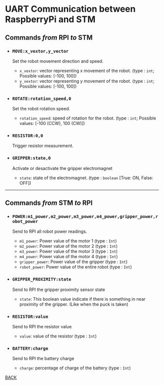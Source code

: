 # UART Communication between RaspberryPi and STM

## Commands *from* RPI *to* STM

- ### `MOVE:x_vextor,y_vector`

  Set the robot movement direction and speed.

  - `x_vextor`: vector representing x movement of the robot. (type : `int`; Possible values: [-100, 100])
  - `y_vextor`: vector representing y movement of the robot. (type : `int`; Possible values: [-100, 100])

- ### `ROTATE:rotation_speed,0`

  Set the robot rotation speed.

  - `rotation_speed`: speed of rotation for the robot. (type : `int`; Possible values: [-100 (CCW), 100 (CW)])

- ### `RESISTOR:0,0`

  Trigger resistor measurement.

- ### `GRIPPER:state,0`

  Activate or desactivate the gripper electromagnet

  - `state`: state of the electromagnet. (type : `boolean` [True: ON, False: OFF])

---

## Commands *from* STM *to* RPI

- ### `POWER:m1_power,m2_power,m3_power,m4_power,gripper_power,robot_power`

  Send to RPI all robot power readings.

  - `m1_power`: Power value of the motor 1 (type : `Int`)
  - `m2_power`: Power value of the motor 2 (type : `Int`)
  - `m3_power`: Power value of the motor 3 (type : `Int`)
  - `m4_power`: Power value of the motor 4 (type : `Int`)
  - `gripper_power`: Power value of the gripper (type : `Int`)
  - `robot_power`: Power value of the entire robot (type : `Int`)

- ### `GRIPPER_PROXIMITY:state`

  Send to RPI the gripper proximity sensor state

  - `state`: This boolean value indicate if there is something in near proximity of the gripper. (Like when the puck is taken)

- ### `RESISTOR:value`

  Send to RPI the resistor value

  - `value`: value of the resistor (type : `Int`)

- ### `BATTERY:charge`

  Send to RPI the battery charge

  - `charge`: percentage of charge of the battery (type : `Int`)

[BACK](./README.md)
